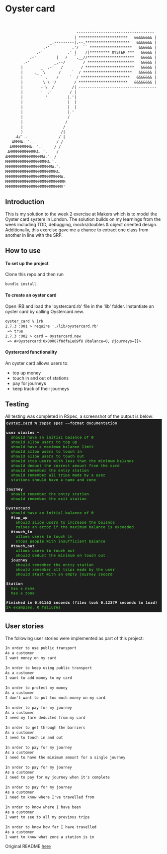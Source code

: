 # Oyster card

```


                                -----------------------------------
                               | **********************   &&&&&&&& |                                    
                    _.---------|.--.********************   &&&&&&& |                               
                 .-'  `       .'/  `` *******************   &&&&&& |                             
              .-'           .' |    /|********* OYSTER ***   &&&&& |                            
           .-'         |   /   `.__//*********************   &&&&& |                            
        .-'           _.--/        / *********************   &&&&& |                             
       |        _  .-'   /        / **********************   &&&&& |           
       |     ._  \      /     `  / **********************   &&&&&& |                              
       |        ` .    /     `  / **********************   &&&&&&& |                              
       |         \ \ '/        / **********************   &&&&&&&& |                                
       |        - \  /        /| -----------------------------------                                    
       |        '  .'        / |                                      
       |          '         |.'|                                      
       |                    |  |                                      
       |                    |  |
       |                    |.'
       |                    /
       |                   /
       |                  /
       )                 /|
    .A/`-.              / |
   AMMMA. `-._         / /
  AMMMMMMMMA. `-.     / /
 AMMMMMMMMMMMMA. `.    /
AMMMMMMMMMMMMMMMMA.`. /
MMMMMMMMMMMMMMMMMMMA.`.
MMMMMMMMMMMMMMMMMMMMMA.`.
MMMMMMMMMMMMMMMMMMMMMMMA.
MMMMMMMMMMMMMMMMMMMMMMMMMA.
MMMMMMMMMMMMMMMMMMMMMMMMMMM
MMMMMMMMMMMMMMMMMMMMMMMMMV'

```

## Introduction

This is my solution to the week 2 exercise at Makers which is to model the Oyster card system in London. The solution builds on my learnings from the week including TDD, debugging, mocks/doubles & object oriented design. Additionally, this exercise gave me a chance to extract one class from another in line with the SRP.

## How to use

#### To set up the project

Clone this repo and then run 

```
bundle install
```
#### To create an oyster card

Open IRB and load the 'oystercard.rb' file in the 'lib' folder. Instantiate an oyster card by calling Oystercard.new. 

```
oyster_card % irb
2.7.3 :001 > require './lib/oystercard.rb'
 => true 
2.7.3 :002 > card = Oystercard.new
 => #<Oystercard:0x00007f8dfa1e09f8 @balance=0, @journeys=[]> 
```

#### Oystercard functionality

An oyster card allows users to:
- top up money 
- touch in and out of stations
- pay for journeys
- keep track of their journeys 

## Testing

All testing was completed in RSpec, a screenshot of the output is below:
![tests](./images/spec_tests.png)

## User stories

The following user stories were implemented as part of this project:
```
In order to use public transport
As a customer
I want money on my card

In order to keep using public transport
As a customer
I want to add money to my card

In order to protect my money
As a customer
I don't want to put too much money on my card

In order to pay for my journey
As a customer
I need my fare deducted from my card

In order to get through the barriers
As a customer
I need to touch in and out

In order to pay for my journey
As a customer
I need to have the minimum amount for a single journey

In order to pay for my journey
As a customer
I need to pay for my journey when it's complete

In order to pay for my journey
As a customer
I need to know where I've travelled from

In order to know where I have been
As a customer
I want to see to all my previous trips

In order to know how far I have travelled
As a customer
I want to know what zone a station is in

```

Original README [here](https://github.com/makersacademy/course/tree/main/oystercard)